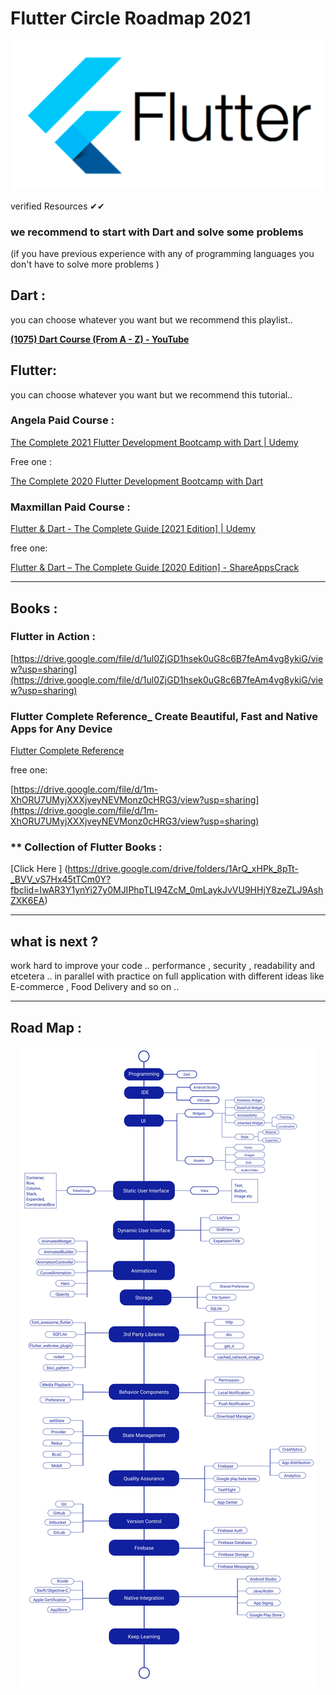 
# Flutter Circle Roadmap 2021



<p align="center">
  <img src="images/flutter.png">
</p>   




verified Resources ✔✔



### we recommend to start with Dart and solve some problems 
(if you have previous experience with any of programming languages you don't have to solve more problems )



## **Dart :**

you can choose whatever you want but we recommend this playlist..

**[(1075) Dart Course (From A - Z) - YouTube](https://www.youtube.com/playlist?list=PLcfD4HARQRF-vr7yI0KkQAs2HzqyG7k2j)**



## **Flutter:**

you can choose whatever you want but we recommend this tutorial..



### **Angela Paid Course :**

[The Complete 2021 Flutter Development Bootcamp with Dart | Udemy](https://www.udemy.com/course/flutter-bootcamp-with-dart/?fbclid=IwAR0vwfBwCpg1ES_5FdZyyBYzFILsq7mZ1gLLKZ2xWmQdM-BQvhUuHTenNGQ)

Free one :

[The Complete 2020 Flutter Development Bootcamp with Dart](https://archive.org/details/course-for-free.-com-udemy-the-complete-2020-flutter-development-bootcamp-with-dart_202005/1.+Introduction+to+Cross-Platform+Development+with+Flutter+and+Dart/1.+Introduction+to+the+Course.mp4)



### **Maxmillan Paid Course :**

[Flutter & Dart - The Complete Guide [2021 Edition] | Udemy](https://www.udemy.com/course/learn-flutter-dart-to-build-ios-android-apps/)

free one:

[Flutter & Dart – The Complete Guide [2020 Edition] - ShareAppsCrack](https://learning.shareappscrack.com/course/learn-flutter-dart-to-build-ios-android-apps)


------------------------------------------------------------------------------------------------------------





## **Books :**


### **Flutter in Action :**

[https://drive.google.com/file/d/1ul0ZjGD1hsek0uG8c6B7feAm4vg8ykiG/view?usp=sharing](https://drive.google.com/file/d/1ul0ZjGD1hsek0uG8c6B7feAm4vg8ykiG/view?usp=sharing)



### **Flutter Complete Reference_ Create Beautiful, Fast and Native Apps for Any Device**

[Flutter Complete Reference](https://fluttercompletereference.com/buy)

free one:

[https://drive.google.com/file/d/1m-XhORU7UMyjXXXjveyNEVMonz0cHRG3/view?usp=sharing](https://drive.google.com/file/d/1m-XhORU7UMyjXXXjveyNEVMonz0cHRG3/view?usp=sharing)

### ** Collection of Flutter Books :
[Click Here ] (https://drive.google.com/drive/folders/1ArQ_xHPk_8pTt-_BVV_vS7Hx45tTCm0Y?fbclid=IwAR3Y1ynYi27y0MJIPhpTLI94ZcM_0mLaykJvVU9HHjY8zeZLJ9AshZXK6EA)

---------------------------------------------------------------------------------------------------------------------------

## **what is next ?**

work hard to improve your code .. performance , security , readability and etcetera .. in parallel with practice on  full application with different ideas like E-commerce , Food Delivery and so on .. 

---------------------------------------------------------------------------------------------------------------------------------------------------------------------------

## **Road Map :**


<p align="center">
  <img src="images/flutter-app-development-roadmap.jpg">
</p>   
